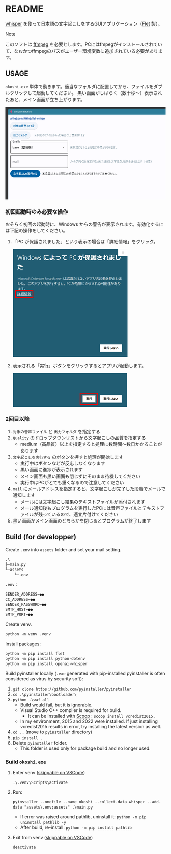 # README

[whisper](https://github.com/openai/whisper) を使って日本語の文字起こしをするGUIアプリケーション（[Flet](https://flet.dev/) 製）。

> [!NOTE]
> このソフトは [ffmpeg](https://ffmpeg.org/) を必要とします。PCにはfmpegがインストールされていて、なおかつffmpegのパスがユーザー環境変数に追加されている必要があります。

## USAGE

`okoshi.exe` 単体で動きます。適当なフォルダに配置してから、ファイルをダブルクリックして起動してください。
黒い画面がしばらく（数十秒～）表示されたあと、メイン画面が立ち上がります。

![img](./images/main-image.png)

### 初回起動時のみ必要な操作

おそらく初回の起動時に、Windows からの警告が表示されます。有効化するには下記の操作をしてください。

1. 「PC が保護されました」という表示の場合は「詳細情報」をクリック。

    ![img](./images/warning-1.png)

1. 表示される「実行」ボタンをクリックするとアプリが起動します。

    ![img](./images/warning-2.png)

### 2回目以降

1. `対象の音声ファイル` と `出力フォルダ` を指定する
1. `Quality` のドロップダウンリストから文字起こしの品質を指定する
    - medium（高品質）以上を指定すると処理に数時間～数日かかることがあります
1. `文字起こしを実行する` のボタンを押すと処理が開始します
    - 実行中はボタンなどが反応しなくなります
    - 黒い画面に進捗が表示されます
    - メイン画面も黒い画面も閉じずにそのまま待機してください
    - 実行中はPCがとても重くなるので注意してください
1. `mail` にメールアドレスを指定すると、文字起こしが完了した段階でメールで通知します
    - メールには文字起こし結果のテキストファイルが添付されます
    - メール通知後もプログラムを実行したPCには音声ファイルとテキストファイルが残っているので、適宜片付けてください
1. 黒い画面かメイン画面のどちらかを閉じるとプログラムが終了します

## Build (for developper)

Create `.env` into `assets` folder and set your mail setting.

```
.\
├─main.py
└─assets
    └─.env
```

`.env` :

```
SENDER_ADDRESS=●●
CC_ADDRESS=●●
SENDER_PASSWORD=●●
SMTP_HOST=●●
SMTP_PORT=●●
```

Create venv.

```
python -m venv .venv
```

Install packages:

```
python -m pip install flet
python -m pip install python-dotenv
python -m pip install openai-whisper
```


Build pyinstaller locally (`.exe` generated with pip-installed pyinstaller is often considered as virus by security soft):

1. `git clone https://github.com/pyinstaller/pyinstaller`
1. `cd .\pyinstaller\bootloader\`
1. `python .\waf all`
    - Build would fail, but it is ignorable.
    - Visual Studio C++ compiler is required for build.
        - It can be installed with [Scoop](https://scoop.sh/) : `scoop install vcredist2015` .
    - In my environment, 2015 and 2022 were installed. If just installing vcredist2015 results in error, try installing the latest version as well.
1. `cd ..` (move to `pyinstaller` directory)
1. `pip install .`
1. Delete `pyinstaller` folder.
    - This folder is used only for package build and no longer used.



### Build `okoshi.exe`

1. Enter venv ([skippable on VSCode](https://github.com/microsoft/vscode-python/wiki/Activate-Environments-in-Terminal-Using-Environment-Variables))

    ```
    .\.venv\Scripts\activate
    ```

1. Run:

    ```
    pyinstaller --onefile --name okoshi --collect-data whisper --add-data "assets\.env;assets" .\main.py
    ```

    - If error was raised around pathlib, uninstall it: `python -m pip uninstall pathlib -y`
    - After build, re-install: `python -m pip install pathlib`

1. Exit from venv ([skippable on VSCode](https://github.com/microsoft/vscode-python/wiki/Activate-Environments-in-Terminal-Using-Environment-Variables))

    ```
    deactivate
    ```

